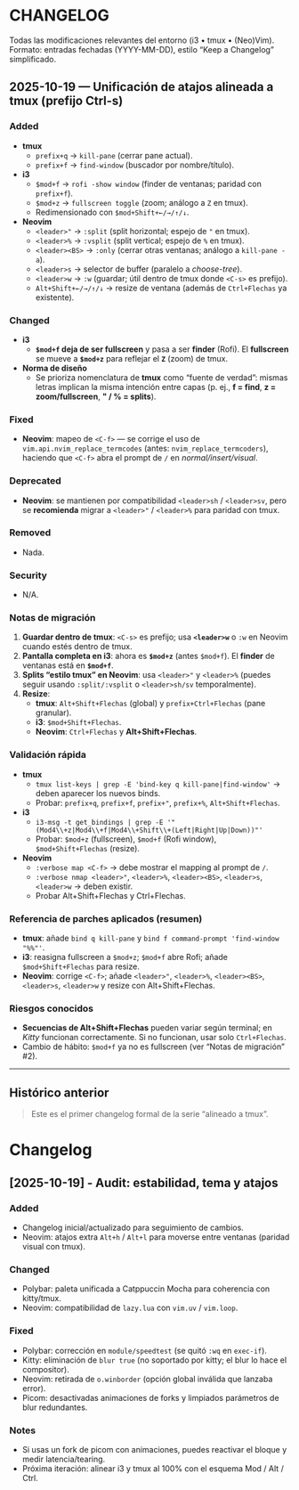 # CHANGELOG

Todas las modificaciones relevantes del entorno (i3 • tmux • (Neo)Vim).
Formato: entradas fechadas (YYYY-MM-DD), estilo “Keep a Changelog” simplificado.

## 2025-10-19 — Unificación de atajos alineada a tmux (prefijo Ctrl-s)

### Added
- **tmux**
  - `prefix+q` → `kill-pane` (cerrar pane actual).
  - `prefix+f` → `find-window` (buscador por nombre/título).
- **i3**
  - `$mod+f` → `rofi -show window` (finder de ventanas; paridad con `prefix+f`).
  - `$mod+z` → `fullscreen toggle` (zoom; análogo a `Z` en tmux).
  - Redimensionado con `$mod+Shift+←/→/↑/↓`.
- **Neovim**
  - `<leader>"` → `:split` (split horizontal; espejo de `"` en tmux).
  - `<leader>%` → `:vsplit` (split vertical; espejo de `%` en tmux).
  - `<leader><BS>` → `:only` (cerrar otras ventanas; análogo a `kill-pane -a`).
  - `<leader>s` → selector de buffer (paralelo a *choose-tree*).
  - `<leader>w` → `:w` (guardar; útil dentro de tmux donde `<C-s>` es prefijo).
  - `Alt+Shift+←/→/↑/↓` → resize de ventana (además de `Ctrl+Flechas` ya existente).

### Changed
- **i3**
  - **`$mod+f` deja de ser fullscreen** y pasa a ser **finder** (Rofi). El **fullscreen** se mueve a **`$mod+z`** para reflejar el **`Z`** (zoom) de tmux.
- **Norma de diseño**
  - Se prioriza nomenclatura de **tmux** como “fuente de verdad”: mismas letras implican la misma intención entre capas (p. ej., **f = find**, **z = zoom/fullscreen**, **" / % = splits**).

### Fixed
- **Neovim**: mapeo de `<C-f>` — se corrige el uso de `vim.api.nvim_replace_termcodes` (antes: `nvim_replace_termcoders`), haciendo que `<C-f>` abra el prompt de `/` en *normal/insert/visual*.

### Deprecated
- **Neovim**: se mantienen por compatibilidad `<leader>sh` / `<leader>sv`, pero se **recomienda** migrar a `<leader>"` / `<leader>%` para paridad con tmux.

### Removed
- Nada.

### Security
- N/A.

### Notas de migración
1. **Guardar dentro de tmux**: `<C-s>` es prefijo; usa **`<leader>w`** o `:w` en Neovim cuando estés dentro de tmux.
2. **Pantalla completa en i3**: ahora es **`$mod+z`** (antes `$mod+f`). El **finder** de ventanas está en **`$mod+f`**.
3. **Splits “estilo tmux” en Neovim**: usa `<leader>"` y `<leader>%` (puedes seguir usando `:split/:vsplit` o `<leader>sh/sv` temporalmente).
4. **Resize**:
   - **tmux**: `Alt+Shift+Flechas` (global) y `prefix+Ctrl+Flechas` (pane granular).
   - **i3**: `$mod+Shift+Flechas`.
   - **Neovim**: `Ctrl+Flechas` y **Alt+Shift+Flechas**.

### Validación rápida
- **tmux**
  - `tmux list-keys | grep -E 'bind-key q kill-pane|find-window'` → deben aparecer los nuevos binds.
  - Probar: `prefix+q`, `prefix+f`, `prefix+"`, `prefix+%`, `Alt+Shift+Flechas`.
- **i3**
  - `i3-msg -t get_bindings | grep -E '"(Mod4\\+z|Mod4\\+f|Mod4\\+Shift\\+(Left|Right|Up|Down))"'`
  - Probar: `$mod+z` (fullscreen), `$mod+f` (Rofi window), `$mod+Shift+Flechas` (resize).
- **Neovim**
  - `:verbose map <C-f>` → debe mostrar el mapping al prompt de `/`.
  - `:verbose nmap <leader>"`, `<leader>%`, `<leader><BS>`, `<leader>s`, `<leader>w` → deben existir.
  - Probar Alt+Shift+Flechas y Ctrl+Flechas.

### Referencia de parches aplicados (resumen)
- **tmux**: añade `bind q kill-pane` y `bind f command-prompt 'find-window "%%"'`.
- **i3**: reasigna fullscreen a `$mod+z`; `$mod+f` abre Rofi; añade `$mod+Shift+Flechas` para resize.
- **Neovim**: corrige `<C-f>`; añade `<leader>"`, `<leader>%`, `<leader><BS>`, `<leader>s`, `<leader>w` y resize con Alt+Shift+Flechas.

### Riesgos conocidos
- **Secuencias de Alt+Shift+Flechas** pueden variar según terminal; en *Kitty* funcionan correctamente. Si no funcionan, usar solo `Ctrl+Flechas`.
- Cambio de hábito: `$mod+f` ya no es fullscreen (ver “Notas de migración” #2).

---

## Histórico anterior
> Este es el primer changelog formal de la serie “alineado a tmux”.
# Changelog

## [2025-10-19] - Audit: estabilidad, tema y atajos

### Added
- Changelog inicial/actualizado para seguimiento de cambios.
- Neovim: atajos extra `Alt+h` / `Alt+l` para moverse entre ventanas (paridad visual con tmux).

### Changed
- Polybar: paleta unificada a Catppuccin Mocha para coherencia con kitty/tmux.
- Neovim: compatibilidad de `lazy.lua` con `vim.uv` / `vim.loop`.

### Fixed
- Polybar: corrección en `module/speedtest` (se quitó `:wq` en `exec-if`).
- Kitty: eliminación de `blur true` (no soportado por kitty; el blur lo hace el compositor).
- Neovim: retirada de `o.winborder` (opción global inválida que lanzaba error).
- Picom: desactivadas animaciones de forks y limpiados parámetros de blur redundantes.

### Notes
- Si usas un fork de picom con animaciones, puedes reactivar el bloque y medir latencia/tearing.
- Próxima iteración: alinear i3 y tmux al 100% con el esquema Mod / Alt / Ctrl.
